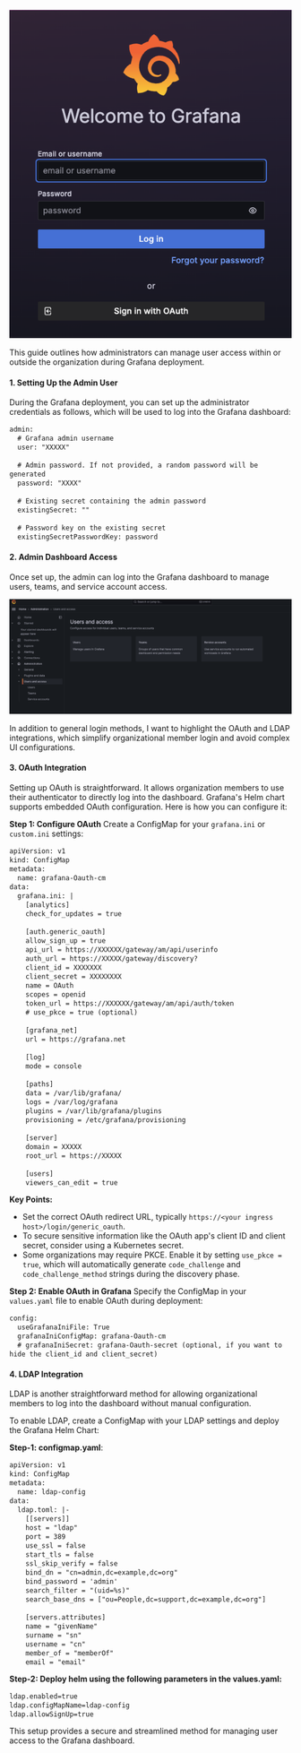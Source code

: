 ![Grafana_OAuth_Integration](pics/Grafana_OAuth_Integration.png)

This guide outlines how administrators can manage user access within or outside the organization during Grafana deployment.

#### 1. Setting Up the Admin User

During the Grafana deployment, you can set up the administrator credentials as follows, which will be used to log into the Grafana dashboard:

```
admin:
  # Grafana admin username
  user: "XXXXX"

  # Admin password. If not provided, a random password will be generated
  password: "XXXX"

  # Existing secret containing the admin password
  existingSecret: ""

  # Password key on the existing secret
  existingSecretPasswordKey: password

```

#### 2. Admin Dashboard Access

Once set up, the admin can log into the Grafana dashboard to manage users, teams, and service account access.

![Grafana_Dashboard_Administration](pics/Grafana_Dashboard_Administration.png)

In addition to general login methods, I want to highlight the OAuth and LDAP integrations, which simplify organizational member login and avoid complex UI configurations.

#### 3. OAuth Integration

Setting up OAuth is straightforward. It allows organization members to use their authenticator to directly log into the dashboard. Grafana's Helm chart supports embedded OAuth configuration. Here is how you can configure it:

**Step 1: Configure OAuth** Create a ConfigMap for your `grafana.ini` or `custom.ini` settings:

```
apiVersion: v1
kind: ConfigMap
metadata:
  name: grafana-Oauth-cm
data:
  grafana.ini: |
    [analytics]
    check_for_updates = true

    [auth.generic_oauth]
    allow_sign_up = true
    api_url = https://XXXXXX/gateway/am/api/userinfo
    auth_url = https://XXXXX/gateway/discovery?
    client_id = XXXXXXX
    client_secret = XXXXXXXX
    name = OAuth
    scopes = openid
    token_url = https://XXXXXX/gateway/am/api/auth/token
    # use_pkce = true (optional)

    [grafana_net]
    url = https://grafana.net

    [log]
    mode = console

    [paths]
    data = /var/lib/grafana/
    logs = /var/log/grafana
    plugins = /var/lib/grafana/plugins
    provisioning = /etc/grafana/provisioning

    [server]
    domain = XXXXX
    root_url = https://XXXXX

    [users]
    viewers_can_edit = true

```

**Key Points:**

- Set the correct OAuth redirect URL, typically `https://<your ingress host>/login/generic_oauth`.
- To secure sensitive information like the OAuth app's client ID and client secret, consider using a Kubernetes secret.
- Some organizations may require PKCE. Enable it by setting `use_pkce = true`, which will automatically generate `code_challenge` and `code_challenge_method` strings during the discovery phase.

**Step 2: Enable OAuth in Grafana** Specify the ConfigMap in your `values.yaml` file to enable OAuth during deployment:

```
config:
  useGrafanaIniFile: True
  grafanaIniConfigMap: grafana-Oauth-cm
  # grafanaIniSecret: grafana-Oauth-secret (optional, if you want to hide the client_id and client_secret)

```

#### 4. LDAP Integration

LDAP is another straightforward method for allowing organizational members to log into the dashboard without manual configuration.

To enable LDAP, create a ConfigMap with your LDAP settings and deploy the Grafana Helm Chart:

**Step-1: configmap.yaml**:

```
apiVersion: v1
kind: ConfigMap
metadata:
  name: ldap-config
data:
  ldap.toml: |-
    [[servers]]
    host = "ldap"
    port = 389
    use_ssl = false
    start_tls = false
    ssl_skip_verify = false
    bind_dn = "cn=admin,dc=example,dc=org"
    bind_password = 'admin'
    search_filter = "(uid=%s)"
    search_base_dns = ["ou=People,dc=support,dc=example,dc=org"]

    [servers.attributes]
    name = "givenName"
    surname = "sn"
    username = "cn"
    member_of = "memberOf"
    email = "email"

```

**Step-2: Deploy helm using the following parameters in the values.yaml:**

```
ldap.enabled=true
ldap.configMapName=ldap-config
ldap.allowSignUp=true

```
This setup provides a secure and streamlined method for managing user access to the Grafana dashboard.
